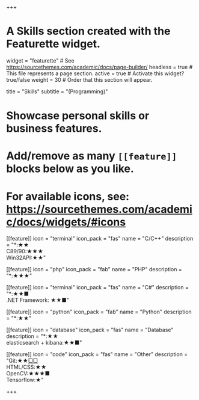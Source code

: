 +++
# A Skills section created with the Featurette widget.
widget = "featurette"  # See https://sourcethemes.com/academic/docs/page-builder/
headless = true  # This file represents a page section.
active = true  # Activate this widget? true/false
weight = 30  # Order that this section will appear.

title = "Skills"
subtitle = "(Programming)"

# Showcase personal skills or business features.
# 
# Add/remove as many `[[feature]]` blocks below as you like.
# 
# For available icons, see: https://sourcethemes.com/academic/docs/widgets/#icons

[[feature]]
  icon = "terminal"
  icon_pack = "fas"
  name = "C/C++"
  description = "*:★★ <br>C89/90:★★★ <br>Win32API:★★"

[[feature]]
  icon = "php"
  icon_pack = "fab"
  name = "PHP"
  description = "*:★★★"

[[feature]]
  icon = "terminal"
  icon_pack = "fas"
  name = "C#"
  description = "*:★★■ <br>.NET Framework: ★★■"

[[feature]]
  icon = "python"
  icon_pack = "fab"
  name = "Python"
  description = "*:★★"

[[feature]]
  icon = "database"
  icon_pack = "fas"
  name = "Database"
  description = "*:★★ <br>elasticsearch + kibana:★★■"

[[feature]]
  icon = "code"
  icon_pack = "fas"
  name = "Other"
  description = "Git:★★[□](/project/vrchat-world)[□](/project/ckep-wiki) <br>HTML/CSS:★★ <br>OpenCV:★★★■ <br>Tensorflow:★"

+++
